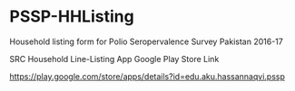 # PSSP-HHListing
Household listing form for Polio Seropervalence Survey Pakistan 2016-17

SRC Household Line-Listing App Google Play Store Link

https://play.google.com/store/apps/details?id=edu.aku.hassannaqvi.pssp
